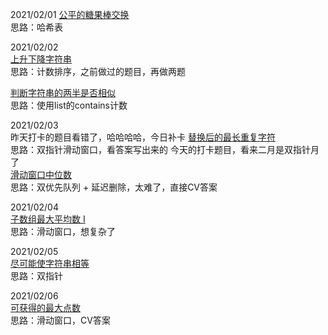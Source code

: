 2021/02/01
[公平的糖果棒交换](https://leetcode-cn.com/problems/fair-candy-swap/)  
思路：哈希表  

2021/02/02  
[上升下降字符串](https://leetcode-cn.com/problems/increasing-decreasing-string/)  
思路：计数排序，之前做过的题目，再做两题

[判断字符串的两半是否相似](https://leetcode-cn.com/problems/determine-if-string-halves-are-alike/)  
思路：使用list的contains计数  

2021/02/03  
昨天打卡的题目看错了，哈哈哈哈，今日补卡
[替换后的最长重复字符](https://leetcode-cn.com/problems/longest-repeating-character-replacement/)  
思路：双指针滑动窗口，看答案写出来的
今天的打卡题目，看来二月是双指针月了  
[滑动窗口中位数](https://leetcode-cn.com/problems/sliding-window-median/)  
思路：双优先队列 + 延迟删除，太难了，直接CV答案

2021/02/04  
[子数组最大平均数 I](https://leetcode-cn.com/problems/maximum-average-subarray-i/)  
思路：滑动窗口，想复杂了

2021/02/05  
[ 尽可能使字符串相等](https://leetcode-cn.com/problems/get-equal-substrings-within-budget/)  
思路：双指针  

2021/02/06  
[可获得的最大点数](https://leetcode-cn.com/problems/maximum-points-you-can-obtain-from-cards/)  
思路：滑动窗口，CV答案  









